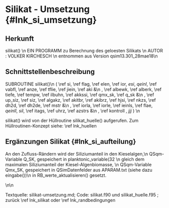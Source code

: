 Silikat - Umsetzung {#lnk_si_umsetzung}
========================= 

## Herkunft ##
silikat() \n 
EIN PROGRAMM zu Berechnung des geloesten Silikats    \n
AUTOR : VOLKER KIRCHESCH                      \n
entnommen aus Version qsim13.301_28mae18\n 

## Schnittstellenbeschreibung ##

SUBROUTINE silikat()\n
( \ref si, \ref flag, \ref elen, \ref ior, *esi*, *qeinl*, \ref vabfl, \ref anze, \ref tflie, \ref jiein, \ref aki         &\n
, \ref albewk, \ref alberk, \ref tiefe, \ref tempw, \ref ilbuhn, \ref akkssi, \ref qmx_sk, \ref q_sk          &\n
, \ref up_siz, \ref siz, \ref algakz, \ref akitbr, \ref akibrz, \ref hjsi, \ref nkzs, \ref dh2d, \ref dh2de, \ref mstr    &\n
, \ref iorla, \ref iorle, \ref ieinls, \ref flae, *qeinll*, *sil*, \ref itags, \ref uhrz, \ref azstrs         &\n
, \ref kontroll , *jjj* )    \n

<!-- #mf: Referenz jjj funktioniert noch nicht -->

silikat() wird von der Hüllroutine silikat_huelle() aufgerufen. Zum 
Hüllroutinen-Konzept siehe: \ref lnk_huellen

## Ergänzungen Silikat {#lnk_si_aufteilung}

An den Zufluss-Rändern wird der Siliziumanteil in den Kieselalgen,\n
QSqm-Variable Q_SK, gespeichert in  planktonic_variable(32 \n
gleich dem maximalen Siliziumanteil der Kiesel-Algenbiomasse, \n
QSqm-Variable Qmx_SK, gespeichert in QSimDatenfelder aus APARAM.txt (siehe dazu eingabe())\n
in RB_werte_aktualisieren() gesetzt.

\n\n

Textquelle: silikat-umsetzung.md; Code: silikat.f90 und silikat_huelle.f95 ; 
zurück \ref lnk_silikat oder  \ref lnk_randbedingungen
